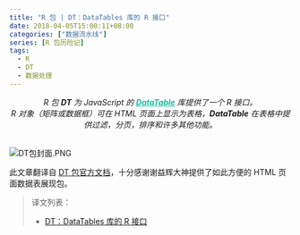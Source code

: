 ```yaml
---
title: "R 包 | DT：DataTables 库的 R 接口"
date: 2018-04-05T15:00:11+08:00
categories: ["数据流水线"]
series: [R 包历险记]
tags:
  - R
  - DT
  - 数据处理
---
```


<center><i>
    R 包 <b>DT</b> 为 JavaScript 的 <a href="https://datatables.net/" target="_blank" style="font-weight: bold;color:#18bc9c;" >DataTable</a> 库提供了一个 R 接口。<br />R 对象（矩阵或数据框）可在 HTML 页面上显示为表格，<b>DataTable</b> 在表格中提供过滤，分页，排序和许多其他功能。
</i></center>

<br>![DT包封面.PNG](https://blog-1255524710.cos.ap-beijing.myqcloud.com/cover/DT包封面.PNG)

<!--more-->

此文章翻译自 [DT 包官方文档](https://rstudio.github.io/DT)，十分感谢谢益辉大神提供了如此方便的 HTML 页面数据表展现包。

> 译文列表：
>
> - [DT：DataTables 库的 R 接口](https://blog-1255524710.cos.ap-beijing.myqcloud.com/html/DT.html)
